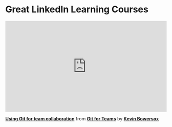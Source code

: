 <h1>Great LinkedIn Learning Courses</h1>

<div style="position:relative;height:0;padding-bottom:56.25%"><iframe width="640" height="360" src="https://www.linkedin.com/learning/embed/git-for-teams/using-git-for-team-collaboration?autoplay=false&claim=AQEyVM4IgJkKlAAAAY8qc-b1FWm5BQ0s2zKsmXec25c3G_v_W4UO0cjDq2mtfWIeUvcD8AhXG0TDXqsAX0FmVMJqNblsUzzikpmPM5xY3eiCaLXaujqUQXwva1OKSBEvmZWMQ35AtZalK9w54bNHuJ09vE88Jl5xWGRcq2p3VL807sAW-OyNZwr01a0cl_6N6PB41sDa49Uzp897ZSBDiBZQbChkoJ56okpESLSZl1CHWheleb9qFoz6KHtMhO3TnXEWt4Ko0uZQb8KeOZwosKMy9Bf_DNVVKZaLR8HIakm9D2bMe-z9ss67a4TPP8-9MAu233UpcBYs1ISW2IOj1hMsL5MiZsSsivIn9fgtILpbRSYrh2eZhukQSjEiF-PYiSGf840wZ_8ORzFY9--3ThDMl2zAoo2fW_ym7fRDyHQhoXRMlrzklG08B8HmPXDS8vLWIZRWqjIWYYdg-T4kbpHwhIY15CMVV7ICKNW-nytMorMGgPvV06SMv4YQ1PQU1JVYXkjzLq0MjwY5C1Jz4xoYkpumnnoig5xOpRmGvhgJM4R86pC_Ml0sQ5YYIRuV1Tejw3Rwt8uoqDjwdx6EK7PDTBvS18UxugqB29e6gQiNhlOEddtQ5bQwYvpYoDc8kNrxroVXx_jBzjE8ea4v7p1L9w9QDehdls5Jhcg7-7K-jHQ8STuUq-HgO-XYYw_jAUpbd218hMuHP03dBYT-EpXLfKj3iamUBAIzCYI_TO8AQ2mjSd4huYjdB4nJVrwDYZ63K53miHqVJmn6Aq2tZNoz2VARC1dERSksz8NYReLQIzH3wx8DNj3IBx6aXJeoG2lID-BvJ2zHyqYV_vJ4jw_LpWCNhC7bq1oi3UFDzxWQhk9ipgd4oUMpTRLzpsJNfRn8l9tg8C4lWQ9eUJpVjeeWQzeOnMw3RbqZ4odRrptDdlYsavFk11NFE06MnckoE6QzvvHdSmZimf1PSrs1z99U7zd9ey8NPPMvXMoWUuywzoEwdIKPukg6fv70w02rj7Z6gcrqny9Vl9GR9Kjmt4wTpd5H6Usz1-USB-qZP8SI-ejXZFSpXgQoUspfcq5u8IMLEZX3P_VnrXxpE2esPImXELX5ZNmVaFhQAsOlDqSzrNb291_m-KNVfXrg0T5Osq2XybnXgpWvOFwIjlqY3pC2uSHs9QCp0pekF5U2N_y8aBgtnxyqXg" mozallowfullscreen="true" webkitallowfullscreen="true" allowfullscreen="true" frameborder="0" style="position:absolute;width:100%;height:100%;left:0"></iframe></div><p><strong><a href="https://www.linkedin.com/learning/git-for-teams/using-git-for-team-collaboration?trk=embed_lil">Using Git for team collaboration</a></strong> from <strong><a href="https://www.linkedin.com/learning/git-for-teams?trk=embed_lil">Git for Teams</a></strong> by <strong><a href="https://www.linkedin.com/learning/instructors/kevin-bowersox?trk=embed_lil">Kevin Bowersox</a></strong></p>
